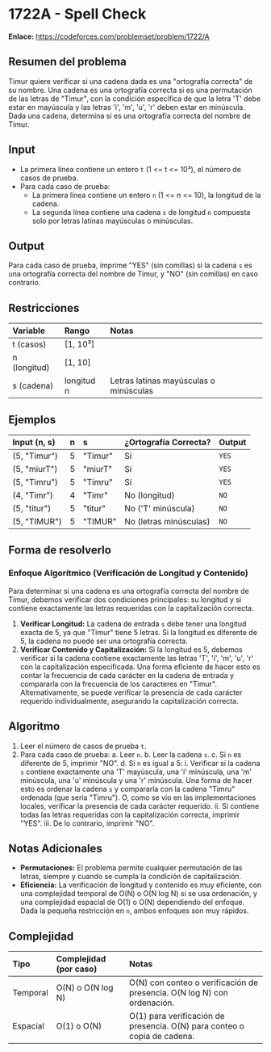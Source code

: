 # 1722A - Spell Check

**Enlace:** https://codeforces.com/problemset/problem/1722/A

## Resumen del problema
Timur quiere verificar si una cadena dada es una "ortografía correcta" de su nombre. Una cadena es una ortografía correcta si es una permutación de las letras de "Timur", con la condición específica de que la letra 'T' debe estar en mayúscula y las letras 'i', 'm', 'u', 'r' deben estar en minúscula. Dada una cadena, determina si es una ortografía correcta del nombre de Timur.

## Input
-   La primera línea contiene un entero `t` (1 <= t <= 10³), el número de casos de prueba.
-   Para cada caso de prueba:
    -   La primera línea contiene un entero `n` (1 <= n <= 10), la longitud de la cadena.
    -   La segunda línea contiene una cadena `s` de longitud `n` compuesta solo por letras latinas mayúsculas o minúsculas.

## Output
Para cada caso de prueba, imprime "YES" (sin comillas) si la cadena `s` es una ortografía correcta del nombre de Timur, y "NO" (sin comillas) en caso contrario.

## Restricciones

| Variable     | Rango     | Notas                                     |
| :----------- | :-------- | :---------------------------------------- |
| t (casos)    | [1, 10³]  |                                           |
| n (longitud) | [1, 10]   |                                           |
| s (cadena)   | longitud n | Letras latinas mayúsculas o minúsculas |

## Ejemplos

| Input (n, s) | n | s      | ¿Ortografía Correcta? | Output |
| :----------- | :- | :----- | :-------------------- | :----- |
| (5, "Timur") | 5 | "Timur"| Sí                    | `YES`  |
| (5, "miurT") | 5 | "miurT"| Sí                    | `YES`  |
| (5, "Timru") | 5 | "Timru"| Sí                    | `YES`  |
| (4, "Timr")  | 4 | "Timr" | No (longitud)         | `NO`   |
| (5, "titur") | 5 | "titur"| No ('T' minúscula)    | `NO`   |
| (5, "TIMUR") | 5 | "TIMUR"| No (letras minúsculas)| `NO`   |

## Forma de resolverlo

### Enfoque Algorítmico (Verificación de Longitud y Contenido)
Para determinar si una cadena es una ortografía correcta del nombre de Timur, debemos verificar dos condiciones principales: su longitud y si contiene exactamente las letras requeridas con la capitalización correcta.

1.  **Verificar Longitud:** La cadena de entrada `s` debe tener una longitud exacta de 5, ya que "Timur" tiene 5 letras. Si la longitud es diferente de 5, la cadena no puede ser una ortografía correcta.
2.  **Verificar Contenido y Capitalización:** Si la longitud es 5, debemos verificar si la cadena contiene exactamente las letras 'T', 'i', 'm', 'u', 'r' con la capitalización especificada. Una forma eficiente de hacer esto es contar la frecuencia de cada carácter en la cadena de entrada y compararla con la frecuencia de los caracteres en "Timur". Alternativamente, se puede verificar la presencia de cada carácter requerido individualmente, asegurando la capitalización correcta.

## Algoritmo
1.  Leer el número de casos de prueba `t`.
2.  Para cada caso de prueba:
    a.  Leer `n`.
    b.  Leer la cadena `s`.
    c.  Si `n` es diferente de 5, imprimir "NO".
    d.  Si `n` es igual a 5:
        i.  Verificar si la cadena `s` contiene exactamente una 'T' mayúscula, una 'i' minúscula, una 'm' minúscula, una 'u' minúscula y una 'r' minúscula. Una forma de hacer esto es ordenar la cadena `s` y compararla con la cadena "Timru" ordenada (que sería "Timru"). O, como se vio en las implementaciones locales, verificar la presencia de cada carácter requerido.
        ii. Si contiene todas las letras requeridas con la capitalización correcta, imprimir "YES".
        iii. De lo contrario, imprimir "NO".

## Notas Adicionales
*   **Permutaciones:** El problema permite cualquier permutación de las letras, siempre y cuando se cumpla la condición de capitalización.
*   **Eficiencia:** La verificación de longitud y contenido es muy eficiente, con una complejidad temporal de O(N) o O(N log N) si se usa ordenación, y una complejidad espacial de O(1) o O(N) dependiendo del enfoque. Dada la pequeña restricción en `n`, ambos enfoques son muy rápidos.

## Complejidad

| Tipo     | Complejidad (por caso) | Notas                                                                 |
| :------- | :--------------------- | :-------------------------------------------------------------------- |
| Temporal | O(N) o O(N log N)      | O(N) con conteo o verificación de presencia. O(N log N) con ordenación. |
| Espacial | O(1) o O(N)            | O(1) para verificación de presencia. O(N) para conteo o copia de cadena. |
